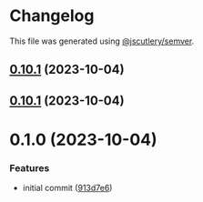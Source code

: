 # Changelog

This file was generated using [@jscutlery/semver](https://github.com/jscutlery/semver).

## [0.10.1](https://github.com/RobbyRabbitman/ngx/compare/ngxs-testing-0.10.0...ngxs-testing-0.10.1) (2023-10-04)



## [0.10.1](https://github.com/RobbyRabbitman/ngx/compare/ngxs-testing-0.10.0...ngxs-testing-0.10.1) (2023-10-04)



# 0.1.0 (2023-10-04)


### Features

* initial commit ([913d7e6](https://github.com/RobbyRabbitman/ngx/commit/913d7e64bb7bb7c8eaf009f06f504b2c6b7c9dd4))
